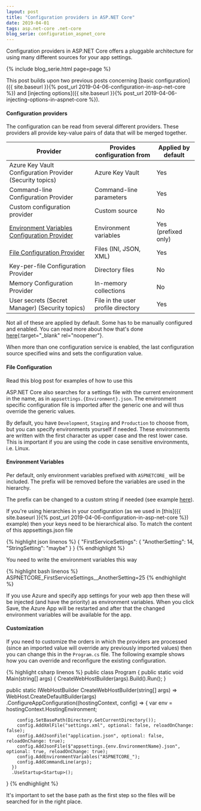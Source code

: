 ```yaml
---
layout: post
title: "Configuration providers in ASP.NET Core"
date: 2019-04-01
tags: asp.net-core .net-core
blog_serie: configuration_aspnet_core
---
```


<p class="intro"><span class="dropcap">C</span>onfiguration providers in ASP.NET Core offers a pluggable architecture for using many different sources for your app settings.</p>

{%
  include blog_serie.html
  page=page
%}

This post builds upon two previous posts concerning [basic configuration]({{ site.baseurl }}{% post_url 2019-04-06-configuration-in-asp-net-core %}) and [injecting options]({{ site.baseurl }}{% post_url 2019-04-06-injecting-options-in-aspnet-core %}).

#### Configuration providers

The configuration can be read from several different providers. These providers all provide key-value pairs of data that will be merged together.

Provider | Provides configuration from | Applied by default
--- | --- | ---
Azure Key Vault Configuration Provider (Security topics) | Azure Key Vault | Yes
Command-line Configuration Provider | Command-line parameters | Yes
Custom configuration provider | Custom source | No
[Environment Variables Configuration Provider](#environment-variables) | Environment variables | Yes (prefixed only)
[File Configuration Provider](#file-configuration) | Files (INI, JSON, XML) | Yes
Key-per-file Configuration Provider | Directory files | No
Memory Configuration Provider | In-memory collections | No
User secrets (Secret Manager) (Security topics) | File in the user profile directory | Yes

Not all of these are applied by default. Some has to be manually configured and enabled. You can read more about how that's done [here](https://docs.microsoft.com/en-us/aspnet/core/fundamentals/configuration/?view=aspnetcore-2.2#environment-variables-configuration-provider){:target="_blank" rel="noopener"}.

When more than one configuration service is enabled, the last configuration source specified wins and sets the configuration value.

#### File Configuration

Read this blog post for examples of how to use this 

ASP.NET Core also searches for a settings file with the current environment in the name, as in <code class="code">appsettings.{Environment}.json</code>. The environment specific configuration file is imported after the generic one and will thus override the generic values.

By default, you have <code class="code">Development</code>, <code class="code">Staging</code> and <code class="code">Production</code> to choose from, but you can specify environments yourself if needed. These environments are written with the first character as upper case and the rest lower case. This is important if you are using the code in case sensitive environments, i.e. Linux.

#### Environment Variables

Per default, only environment variables prefixed with <code class="code">ASPNETCORE_</code> will be included. The prefix will be removed before the variables are used in the hierarchy. 

The prefix can be changed to a custom string if needed (see example [here](#customization)).

If you're using hierarchies in your configuration (as we used in [this]({{ site.baseurl }}{% post_url 2019-04-06-configuration-in-asp-net-core %}) example) then your keys need to be hierarchical also. To match the content of this appsettings.json file

{% highlight json linenos %}
{
  "FirstServiceSettings": {
    "AnotherSetting": 14,
    "StringSetting": "maybe"
  }
}
{% endhighlight %}

You need to write the environment variables this way

{% highlight bash linenos %}
ASPNETCORE_FirstServiceSettings__AnotherSetting=25
{% endhighlight %}

If you use Azure and specify app settings for your web app then these will be injected (and have the priority) as environment variables. When you click Save, the Azure App will be restarted and after that the changed environment variables will be available for the app. 

#### Customization

If you need to customize the orders in which the providers are processed (since an imported value will override any previously imported values) then you can change this in the <code class="code">Program.cs</code> file. The following example shows how you can override and reconfigure the existing configuration.

{% highlight csharp linenos %}
public class Program
{
  public static void Main(string[] args)
  {
      CreateWebHostBuilder(args).Build().Run();
  }

  public static IWebHostBuilder CreateWebHostBuilder(string[] args) =>
    WebHost.CreateDefaultBuilder(args)
      .ConfigureAppConfiguration((hostingContext, config) =>
      {
        var env = hostingContext.HostingEnvironment;

        config.SetBasePath(Directory.GetCurrentDirectory());
        config.AddXmlFile("settings.xml", optional: false, reloadOnChange: false);
        config.AddJsonFile("application.json", optional: false, reloadOnChange: true);
        config.AddJsonFile($"appsettings.{env.EnvironmentName}.json", optional: true, reloadOnChange: true);
        config.AddEnvironmentVariables("ASPNETCORE_");
        config.AddCommandLine(args);
      })
      .UseStartup<Startup>();
}
{% endhighlight %}

It's important to set the base path as the first step so the files will be searched for in the right place.